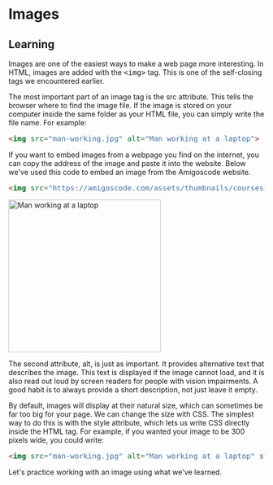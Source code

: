 <style>
code, pre {
  font-size: 0.9rem;
}
</style>

# Images

## Learning
Images are one of the easiest ways to make a web page more interesting. In HTML, images are added with the ```<img>``` tag. This is one of the self-closing tags we encountered earlier.

The most important part of an image tag is the src attribute. This tells the browser where to find the image file. If the image is stored on your computer inside the same folder as your HTML file, you can simply write the file name. For example:

```html
<img src="man-working.jpg" alt="Man working at a laptop">
```

If you want to embed images from a webpage you find on the internet, you can copy the address of the image and paste it into the website. Below we've used this code to embed an image from the Amigoscode website.

```html
<img src="https://amigoscode.com/assets/thumbnails/courses/linux-fundamentals.webp" alt="Man working at a laptop">
```
<img src="https://amigoscode.com/assets/thumbnails/courses/linux-fundamentals.webp" alt="Man working at a laptop" style="width: 300px;">

The second attribute, alt, is just as important. It provides alternative text that describes the image. This text is displayed if the image cannot load, and it is also read out loud by screen readers for people with vision impairments. A good habit is to always provide a short description, not just leave it empty.

By default, images will display at their natural size, which can sometimes be far too big for your page. We can change the size with CSS. The simplest way to do this is with the style attribute, which lets us write CSS directly inside the HTML tag. For example, if you wanted your image to be 300 pixels wide, you could write:

```html
<img src="man-working.jpg" alt="Man working at a laptop" style="width: 300px;">
```

Let's practice working with an image using what we've learned.